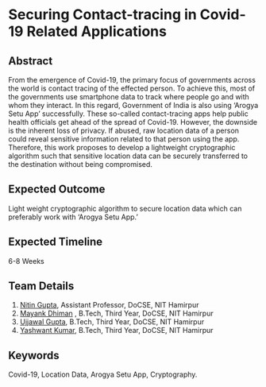 # Securing Contact-tracing in Covid-19 Related Applications

## Abstract
From the emergence of Covid-19, the primary focus of governments across the world is contact
tracing of the effected person. To achieve this, most of the governments use smartphone data to track
where people go and with whom they interact. In this regard, Government of India is also using ‘Arogya
Setu App’ successfully. These so-called contact-tracing apps help public health officials get ahead of the
spread of Covid-19. However, the downside is the inherent loss of privacy. If abused, raw location data of
a person could reveal sensitive information related to that person using the app. Therefore, this work
proposes to develop a lightweight cryptographic algorithm such that sensitive location data can be
securely transferred to the destination without being compromised.

## Expected Outcome 
Light weight cryptographic algorithm to secure location data which can preferably
work with ‘Arogya Setu App.’

## Expected Timeline
6-8 Weeks

## Team Details
1. [Nitin Gupta](https://github.com/nitin3041), Assistant Professor, DoCSE, NIT Hamirpur
2. [Mayank Dhiman](https://github.com/mayankDhiman/) , B.Tech, Third Year, DoCSE, NIT Hamirpur
3. [Ujjawal Gupta](https://github.com/ujjawalgupta29), B.Tech, Third Year, DoCSE, NIT Hamirpur
4. [Yashwant Kumar](https://github.com/yash17525), B.Tech, Third Year, DoCSE, NIT Hamirpur

## Keywords
Covid-19, Location Data, Arogya Setu App, Cryptography.
